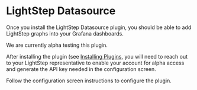 # LightStep Datasource

Once you install the LightStep Datasource plugin, you should be able to add LightStep graphs into your Grafana dashboards.

We are currently alpha testing this plugin.

After installing the plugin (see [Installing Plugins](http://docs.grafana.org/plugins/installation/), you will need to reach out to your LightStep representative to enable your account for alpha access and generate the API key needed in the configuration screen.

Follow the configuration screen instructions to configure the plugin.
